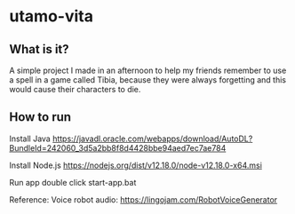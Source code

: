 # utamo-vita

## What is it?
A simple project I made in an afternoon to help my friends remember to use a spell in a game called Tibia, because they were always forgetting and this would cause their characters to die.

## How to run

Install Java
https://javadl.oracle.com/webapps/download/AutoDL?BundleId=242060_3d5a2bb8f8d4428bbe94aed7ec7ae784

Install Node.js
https://nodejs.org/dist/v12.18.0/node-v12.18.0-x64.msi


Run app
double click start-app.bat

Reference:
Voice robot audio: https://lingojam.com/RobotVoiceGenerator
